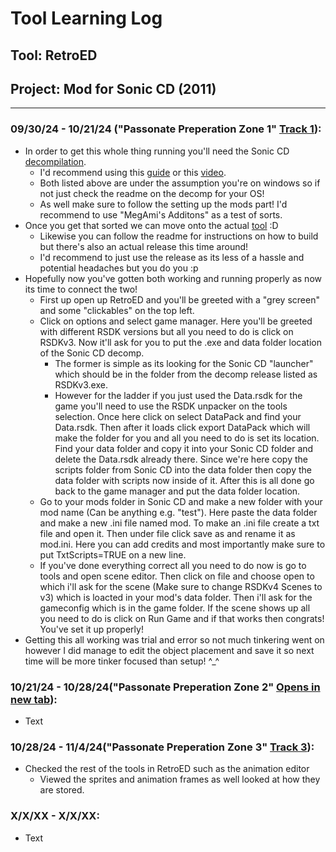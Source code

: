 <base target="_blank">

# Tool Learning Log

## Tool: **RetroED**

## Project: **Mod** for Sonic CD (2011)

---

### 09/30/24 - 10/21/24 ("Passonate Preperation Zone 1" [Track 1](https://www.youtube.com/watch?v=kAHNlAAuV8E)):
* In order to get this whole thing running you'll need the Sonic CD [decompilation](https://github.com/RSDKModding/RSDKv3-Decompilation).
  * I'd recommend using this [guide](https://gamebanana.com/tuts/14111) or this [video](https://www.youtube.com/watch?v=CO7GpbWuzDI).
  * Both listed above are under the assumption you're on windows so if not just check the readme on the decomp for your OS!
  * As well make sure to follow the setting up the mods part! I'd recommend to use "MegAmi's Additons" as a test of sorts.
* Once you get that sorted we can move onto the actual [tool](https://github.com/RSDKModding/RetroED) :D
  * Likewise you can follow the readme for instructions on how to build but there's also an actual release this time around!
  * I'd recommend to just use the release as its less of a hassle and potential headaches but you do you :p
* Hopefully now you've gotten both working and running properly as now its time to connect the two!
  * First up open up RetroED and you'll be greeted with a "grey screen" and some "clickables" on the top left.
  * Click on options and select game manager. Here you'll be greeted with different RSDK versions but all you need to do is click on RSDKv3. Now it'll ask for you to put the .exe and data folder location of the Sonic CD decomp.
    * The former is simple as its looking for the Sonic CD "launcher" which should be in the folder from the decomp release listed as RSDKv3.exe.
    * However for the ladder if you just used the Data.rsdk for the game you'll need to use the RSDK unpacker on the tools selection. Once here click on select DataPack and find your Data.rsdk. Then after it loads click export DataPack which will make the folder for you and all you need to do is set its location. Find your data folder and copy it into your Sonic CD folder and delete the Data.rsdk already there. Since we're here copy the scripts folder from Sonic CD into the data folder then copy the data folder with scripts now inside of it. After this is all done go back to the game manager and put the data folder location.
  * Go to your mods folder in Sonic CD and make a new folder with your mod name (Can be anything e.g. "test"). Here paste the data folder and make a new .ini file named mod. To make an .ini file create a txt file and open it. Then under file click save as and rename it as mod.ini. Here you can add credits and most importantly make sure to put TxtScripts=TRUE on a new line.
  * If you've done everything correct all you need to do now is go to tools and open scene editor. Then click on file and choose open to which i'll ask for the scene (Make sure to change RSDKv4 Scenes to v3) which is loacted in your mod's data folder. Then i'll ask for the gameconfig which is in the game folder. If the scene shows up all you need to do is click on Run Game and if that works then congrats! You've set it up properly!
* Getting this all working was trial and error so not much tinkering went on however I did manage to edit the object placement and save it so next time will be more tinker focused than setup! ^_^

### 10/21/24 - 10/28/24("Passonate Preperation Zone 2" <a href="https://www.youtube.com/watch?v=r_lxs_TdYU0" target="_blank">Opens in new tab</a>):
* Text

### 10/28/24 - 11/4/24("Passonate Preperation Zone 3" [Track 3](https://www.youtube.com/watch?v=taQYqIg7pRg)):
* Checked the rest of the tools in RetroED such as the animation editor
  *  Viewed the sprites and animation frames as well looked at how they are stored.

### X/X/XX - X/X/XX:
* Text


<!-- 
* Links you used today (websites, videos, etc)
* Things you tried, progress you made, etc
* Challenges, a-ha moments, etc
* Questions you still have
* What you're going to try next
-->
